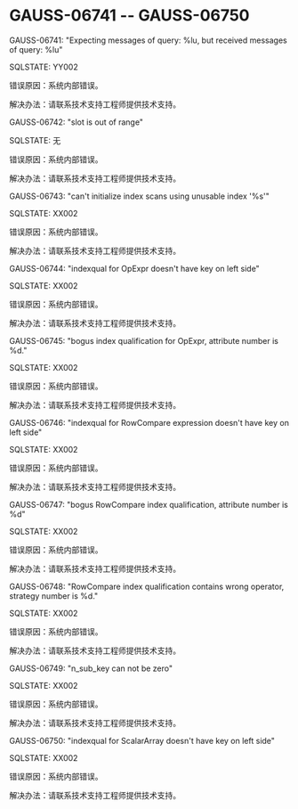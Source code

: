 # GAUSS-06741 -- GAUSS-06750<a name="ZH-CN_TOPIC_0302073477"></a>

GAUSS-06741: "Expecting messages of query: %lu, but received messages of query: %lu"

SQLSTATE: YY002

错误原因：系统内部错误。

解决办法：请联系技术支持工程师提供技术支持。

GAUSS-06742: "slot is out of range"

SQLSTATE: 无

错误原因：系统内部错误。

解决办法：请联系技术支持工程师提供技术支持。

GAUSS-06743: "can't initialize index scans using unusable index '%s'"

SQLSTATE: XX002

错误原因：系统内部错误。

解决办法：请联系技术支持工程师提供技术支持。

GAUSS-06744: "indexqual for OpExpr doesn't have key on left side"

SQLSTATE: XX002

错误原因：系统内部错误。

解决办法：请联系技术支持工程师提供技术支持。

GAUSS-06745: "bogus index qualification for OpExpr, attribute number is %d."

SQLSTATE: XX002

错误原因：系统内部错误。

解决办法：请联系技术支持工程师提供技术支持。

GAUSS-06746: "indexqual for RowCompare expression doesn't have key on left side"

SQLSTATE: XX002

错误原因：系统内部错误。

解决办法：请联系技术支持工程师提供技术支持。

GAUSS-06747: "bogus RowCompare index qualification, attribute number is %d"

SQLSTATE: XX002

错误原因：系统内部错误。

解决办法：请联系技术支持工程师提供技术支持。

GAUSS-06748: "RowCompare index qualification contains wrong operator, strategy number is %d."

SQLSTATE: XX002

错误原因：系统内部错误。

解决办法：请联系技术支持工程师提供技术支持。

GAUSS-06749: "n\_sub\_key can not be zero"

SQLSTATE: XX002

错误原因：系统内部错误。

解决办法：请联系技术支持工程师提供技术支持。

GAUSS-06750: "indexqual for ScalarArray doesn't have key on left side"

SQLSTATE: XX002

错误原因：系统内部错误。

解决办法：请联系技术支持工程师提供技术支持。

